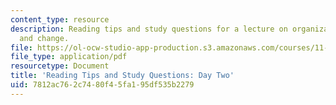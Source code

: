 ```yaml
---
content_type: resource
description: Reading tips and study questions for a lecture on organizational strategy
  and change.
file: https://ol-ocw-studio-app-production.s3.amazonaws.com/courses/11-958-getting-things-implemented-strategy-people-performance-and-leadership-january-iap-2009/7812ac762c7480f45fa195df535b2279_questions2.pdf
file_type: application/pdf
resourcetype: Document
title: 'Reading Tips and Study Questions: Day Two'
uid: 7812ac76-2c74-80f4-5fa1-95df535b2279
---
```

